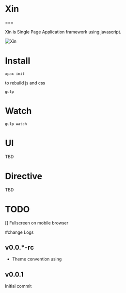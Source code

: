 # Xin
===

Xin is Single Page Application framework using javascript.

![Xin](https://github.com/faridlab/xin/raw/master/img/logo.png "SPA Framework")

# Install

```
xpax init
```

to rebuild js and css
```
gulp
```

# Watch

```
gulp watch
```

# UI

TBD

# Directive

TBD

# TODO

[] Fullscreen on mobile browser

#change Logs

## v0.0.*-rc
*	Theme convention using

## v0.0.1
Initial commit
